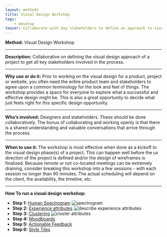 ```yaml
---
layout: methods
title: Visual Design Workshop
tags:
    - develop
teaser: Collaborate with key stakeholders to define an approach to visual design.
---
```


**Method:** Visual Design Workshop

---

**Description:** Collaborative on defining the visual design approach of a project to get all key stakeholders involved in the process.

---

**Why use or do it:** Prior to working on the visual design for a product, project or website, you often need the entire product team and stakeholders to agree upon a common terminology for the look and feel of things. The workshop provides a space for everyone to explore what a successful and effective design might be. This is also a great opportunity to decide what just feels right for this specific design opportunity.

---

**Who’s involved:** Designers and stakeholders. These should be done collaboratively. The bonus of collaborating and working openly is that there is a shared understanding and valuable conversations that arrive through the process.

---

**When to use it:** The workshop is most effective when done as a kickoff to the visual design phase(s) of a project. This can happen well before the ux direction of the project is defined and/or the design of wireframes is finalized. Because remote or not co-located meetings can be extremely draining, consider breaking this workshop into a few sessions - with each session no longer than 90 minutes. The actual scheduling will depend on the client, the availability, the timeline, etc.

---

**How To run a visual design workshop:**

* **Step 1:** [Human Spectrogram](/methods/human-spectrogram/)
![spectrogram](/img/design-o-meter-trello.png)
* **Step 2:** [Experience attributes](/methods/experience-attributes/)
![describe experience attributes](/img/ea-4.png)
* **Step 3:** [Clustering](/methods/sticky-clustering/)
![cluster attributes](/img/clustering-3.png)
* **Step 4:** [Moodboards](/methods/moodboards/)
* **Step 5:** [Actionable Feedback](/methods/feedback-session/)
* **Step 6:** [Style Tiles](/methods/style-tiles/)
